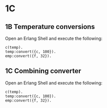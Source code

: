 # 1C

## 1B Temperature conversions

Open an Erlang Shell and execute the following:

```shell
c(temp).
temp:convert({c, 100}).
emp:convert({f, 32}).
```

## 1C Combining converter

Open an Erlang Shell and execute the following:

```shell
c(temp).
temp:convert({c, 100}).
emp:convert({f, 32}).
```
